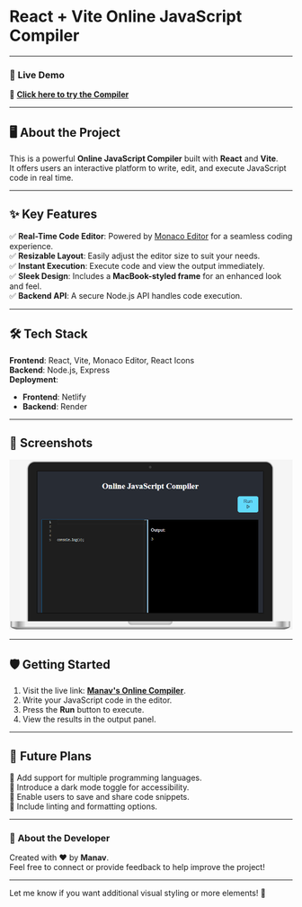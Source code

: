 # **React + Vite Online JavaScript Compiler**

---

### 🌟 **Live Demo**

🔗 **[Click here to try the Compiler](https://manavonlinecompiler.netlify.app)**

---

## 🖥️ **About the Project**

This is a powerful **Online JavaScript Compiler** built with **React** and **Vite**.  
It offers users an interactive platform to write, edit, and execute JavaScript code in real time.

---

## ✨ **Key Features**

✅ **Real-Time Code Editor**: Powered by [Monaco Editor](https://github.com/microsoft/monaco-editor) for a seamless coding experience.  
✅ **Resizable Layout**: Easily adjust the editor size to suit your needs.  
✅ **Instant Execution**: Execute code and view the output immediately.  
✅ **Sleek Design**: Includes a **MacBook-styled frame** for an enhanced look and feel.  
✅ **Backend API**: A secure Node.js API handles code execution.

---

## 🛠️ **Tech Stack**

**Frontend**: React, Vite, Monaco Editor, React Icons  
**Backend**: Node.js, Express  
**Deployment**:

- **Frontend**: Netlify
- **Backend**: Render

---

## 📸 **Screenshots**

<div align="center">
  <img alt="Editor Screenshot" src="./public/abc.png" width="700" />
</div>

---

## 🛡️ **Getting Started**

1. Visit the live link: **[Manav's Online Compiler](https://manavonlinecompiler.netlify.app)**.
2. Write your JavaScript code in the editor.
3. Press the **Run** button to execute.
4. View the results in the output panel.

---

## 🚀 **Future Plans**

🔹 Add support for multiple programming languages.  
🔹 Introduce a dark mode toggle for accessibility.  
🔹 Enable users to save and share code snippets.  
🔹 Include linting and formatting options.

---

### 👤 **About the Developer**

Created with ❤️ by **Manav**.  
Feel free to connect or provide feedback to help improve the project!

---

Let me know if you want additional visual styling or more elements! 🚀
